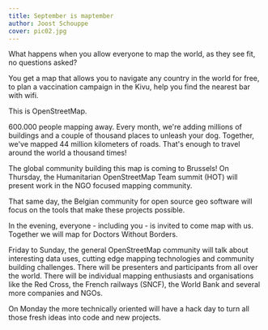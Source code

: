 ```yaml
---
title: September is maptember
author: Joost Schouppe
cover: pic02.jpg
---
```


What happens when you allow everyone to map the world, as they see fit, no questions asked?

You get a map that allows you to navigate any country in the world for free, to plan a vaccination campaign in the Kivu, help you find the nearest bar with wifi.

This is OpenStreetMap. 

600.000 people mapping away. Every month, we're adding millions of buildings and a couple of thousand places to unleash your dog. Together, we've mapped 44 million kilometers of roads. That's enough to travel around the world a thousand times!

The global community building this map is coming to Brussels! On Thursday, the Humanitarian OpenStreetMap Team summit (HOT) will present work in the NGO focused mapping community.

That same day, the Belgian community for open source geo software will focus on the tools that make these projects possible.

In the evening, everyone - including you - is invited to come map with us. Together we will map for Doctors Without Borders.

Friday to Sunday, the general OpenStreetMap community will talk about interesting data uses,  cutting edge mapping technologies and community building challenges. There will be presenters and participants from all over the world. There will be individual mapping enthusiasts and organisations like the Red Cross, the French railways (SNCF), the World Bank and several more companies and NGOs.

On Monday the more technically oriented will have a hack day to turn all those fresh ideas into code and new projects.